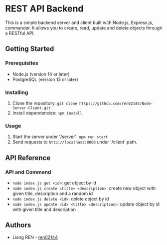 # REST API Backend

This is a simple backend server and client built with Node.js, Express.js, commander. It allows you to create, read, update and delete objects through a RESTful API.

## Getting Started

### Prerequisites

- Node.js (version 14 or later)
- PostgreSQL (version 13 or later)

### Installing

1. Clone the repository: `git clone https://github.com/ren02144/Node-Server-Client.git`
2. Install dependencies: `npm install`

### Usage

1. Start the server under '/server': `npm run start`
2. Send requests to `http://localhost:8000` under '/client' path.

## API Reference

### API and Command

- `node index.js get <id>`: get object by id
- `node index.js create <title> <description>`: create new object with given title, description and a random id
- `node index.js delete <id>`: delete object by id
- `node index.js update <id> <title> <description>`: update object by id with given title and description

## Authors

- Liang REN - [ren02144](https://github.com/ren02144)
